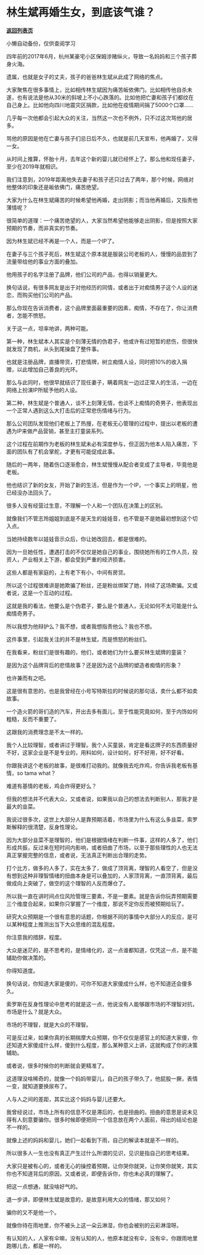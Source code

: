 # 林生斌再婚生女，到底该气谁？

[**返回列表页**](/gzh/记忆承载)

小懒自动备份，仅供查阅学习

四年前的2017年6月，杭州某豪宅小区保姆涉赌纵火，导致一名妈妈和三个孩子葬身火海。  

  

遗属，也就是女子的丈夫，孩子的爸爸林生斌从此成了网络的焦点。  

  

大家聚焦在很多事情上，比如相传林生斌因为痛苦皈依佛门。比如相传他自杀未遂，也有说法是他从30米的斜坡上不小心跌落的。比如他把亡妻和孩子们都纹在自己身上。比如他向四川地震灾区捐款，比如他在疫情期间捐了5000个口罩......

  

几乎每一次他都会引起大众的关注，当然这一次也不例外，只不过这次骂他的居多。

  

骂他的原因是他在亡妻与孩子们忌日后不久，也就是前几天宣布，他再婚了，又得一女。  

  

从时间上推算，怀胎十月，去年这个新的婴儿就已经怀上了。那么他和现任妻子，至少在2019年就相识。  

  

我们注意到，2019年距离他失去妻子和孩子还只过去了两年，那个时候，网络对他整体的印象还是皈依佛门，痛苦绝望。  

  

大家为什么在林生斌痛苦的时候希望他再婚，走出阴影；而当他再婚后，又指责他薄情呢？

  

很简单的道理：一个痛苦绝望的人，大家当然希望他能够走出阴影，但是按照大家预期的节奏，而非真实的节奏。

  

因为林生斌已经不再是一个人，而是一个IP了。

  

在妻子与三个孩子死后，林生斌这个原本就是服装公司老板的人，慢慢的品尝到了流量带给他的事业方面的叠加。

  

他用孩子的名字注册了品牌，他们公司的产品，也得以销量更大。

  

换句话说，有很多网友是出于对他经历的同情，或者出于对痴情男子这个人设的迷恋，而购买他们公司的产品。  

  

那么你现在告诉消费者，这个品牌里面最重要的因素，痴情，不存在了，你让消费者，怎能不愤怒。  

  

关于这一点，坦率地讲，两种可能。  

  

第一种，林生斌本人其实是个刻薄无情的伪君子，他或许有过短暂的悲伤，但很快就发现了商机，从头到尾操盘了整件事。

  

也就是注册品牌，直播带货，打悲情牌，树立痴情人设，同时把10%的收入捐赠，以此增加自己善良的光环。

  

那么与此同时，他很早就结识了现任妻子，瞒着网友一边过正常人的生活，一边在网络上扮演IP所赋予他的人设。  

  

第二种，林生斌是个普通人，谈不上刻薄无情，也谈不上痴情的奇男子，他表现出一个正常人遇到这么大打击后的正常悲伤情绪与行为。  

  

那么公司团队发现他们老板上了热搜，在老板无心管理的过程中，提出以老板的遭遇为IP来做产品营销，甚至主打童装系列。

  

这个过程在前期作为老板的林生斌未必有深度参与，但正因为他本人陷入痛苦，下面的团队有了机会掌舵，才更有可能促成此事。

  

随后的一两年，随着伤口逐渐愈合，林生斌慢慢从配合者变成了主导者，毕竟他是老板。

  

他也结识了新的女友，开始了新的生活，但是作为一个IP，一个事实上的明星，他已经没办法回头了。  

  

很多人没有经营过生意，不理解一个人和一个团队在决策上的区别。

  

就像我们不管志玲姐姐到底是不是天生的娃娃音，也不管是不是她最初想到这个切入点。

  

当她持续数年以娃娃音示众后，你让她改回去，都是很难的。

  

因为一旦她任性，遭遇打击的不仅仅是她自己的事业，围绕她所有的工作人员，投资人，产业相关上下游，都会受到严重的经济损害。  

  

这些人都是有家庭的，上有老下有小，中间有房贷。

  

所以这个过程很难讲是她欺骗了粉丝，还是粉丝绑架了她，持续了这场欺骗。又或者说，这是一个互动的过程。

  

这就是我的看法，他要么是个伪君子，要么是个普通人，无论如何不太可能是什么痴情奇男子。  

  

所以我想为他辩护么？我不想，或者我想指责他么？我也不想。  

  

这件事里，引起我关注的并不是林生斌，而是愤怒的粉丝们。

  

在我看来，粉丝们是很有趣的，他们，或者她们为什么要买林生斌牌的童装？

  

是因为这个品牌背后的悲情故事？还是因为这个品牌的塑造者痴情的形象？  

  

也许兼而有之吧。  

  

这是很有意思的，也是我曾经在小号写特斯拉的时候说的那句话，卖什么都不如卖故事。  

  

一个造火箭的哥们造的汽车，开出去多有面儿，至于性能究竟如何，至于内饰如何粗糙，反而不重要了。  

  

这跟我的消费理念是不太一样的。  

  

我个人比较理智，或者讲过于理智。我个人买童装，肯定是看这牌子的东西质量好不好，这家企业是不是专业的，用料如何，设计如何，好不好用，好不好看。

  

你跟我讲这个老板的故事，是很难打动我的。就像我去吃炸鸡，你告诉我老板有基情，so tama what？

  

难道有基情的老板，鸡会炸得更好么？

  

但我的想法并不代表大众，又或者说，如果我以自己的想法去判断别人，那我才是最大的韭菜。

  

我说过很多次，这世上大部分人是靠预期活着，市场里为什么有这么多韭菜，索罗斯解释的很清楚，反身性理论。

  

因为大部分韭菜不是理智的，他们是根据情绪在判断一件事，这样的人多了，他们形成共振，反过来在短时间内影响，或者扭曲了市场，以至于那些理性的人也无法真正掌握完整的信息，或者说，无法真正判断出合理的走势。  

  

打个比方，做多的人多了，实在太多了，做成了顶背离，理智的人看空了，但是没有想到这种非理智情绪的扭曲本身是可以叠加的，人家顶背离，一直顶背离，最后做成向上突破了，做空的这个理智的人反而爆仓了。

  

所以我一直在讲时间点位风险管理三要素，不是一要素。就是告诉你玩弄预期需要三个维度合起来，如果你只掌握了一个维度，那说不定你反而被预期给玩了。

  

研究大众预期是一个很有意思的话题，你根据不同的事情中大部分人的反应，是可以某种程度上推测出当下大众思维的混乱程度。  

  

你注意我的措辞，程度。

  

大众是迷茫的，是不思考的，是情绪化的，这一点谁都知道，仅凭这一点，是不能辅助你做决策的。  

  

你得知道度。  

  

换句话说，你知道大家是傻的，可你不知道大家傻成什么样，也不知道还会傻多久。

  

索罗斯在反身性理论中思考的就是这一点，他说没有人能够跟市场的不理智对抗，市场是什么？就是大众。  

  

市场的不理智，就是大众的不理智。  

  

可是反过来，如果你真的长期揣摩大众预期，你不仅仅是感官上的知道大家傻，你还知道大家傻成什么样，傻到什么程度，那么某种意义上讲，这就构成了你的决策辅助。

  

或者说，很多时候你的判断就会更精准了。

  

这道理没啥稀奇的，就像一个妈妈带婴儿，自己的孩子带久了，他屁股一撅，表情一变，就知道要换尿布了。  

  

人与人之间的差距，其实比这个妈妈与婴儿还要大。  

  

我曾经说过，市场上所有的信息不仅是滞后的，也是扭曲的。扭曲的意思是说未见得有人刻意要骗你。很多时候即便把同一个信息放在两个人面前，得出的结论也是不一样的。

  

就像上述的妈妈和婴儿，她们一起看到下雨，自己的解读本就是不一样的。

  

所以很多人一生也没有真正产生过什么所谓的见识，见识是指自己的思考结果。

  

大家只是被有心的，或者无心的操控着预期，让你哭你就哭，让你笑你就笑，其实你也不知道背后的原因，又或者说，即便告诉你，你也未必真的理解了。  

  

把这一点想通，就没啥好气的。  

  

退一步讲，即便林生斌是故意的，是故意利用大众的情绪，那又如何？

  

骗你的又不是他一个。

  

就像你待在雨地里，你不被头上这一朵云淋湿，你也会被别的云彩淋湿呀。  

  

有认知的人，人家有伞嘛，没有认知的人，他原本就没有伞，没有伞，你跟雨地里跑哪儿去，都是一样的。

